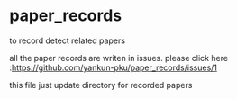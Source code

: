 # paper_records
to record detect related papers 

all the paper records are writen in issues. 
please click here :https://github.com/yankun-pku/paper_records/issues/1

this file just update directory for recorded papers 
